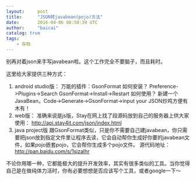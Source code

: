 ```yaml
---
layout:     post
title:      "JSON转javabean(pojo)方法"
date:       2016-04-06 08:50:39 UTC
author:     "baicai"
catalog: true
tags:
    - 存档
---
```


别再对着json来手写javabean啦。这个工作完全不要脑子，而且耗时。

这里给大家提供三种方式：
<ol>
	<li>android studio版：
万能的插件：GsonFormat
如何安装？
Preference-&gt;Plugins-&gt;Search GsonFormat-&gt;Install-&gt;Restart
如何使用？
新建一个JavaBean，Code-&gt;Generate-&gt;GsonFormat-&gt;input your
JSON炒鸡方便有木有！</li>
	<li>web版：
准确来说是js版，Stay在网上找了段源码放到自己的服务器上供大家使用：
<a href="http://api.stay4it.com/json/index.html">http://api.stay4it.com/json/index.html</a></li>
	<li>java project版
跟GsonFormat类似，只是你不需要自己建javabean，你只需要把json放到指定文件里让程序去读，它会自动帮你生成好你要的javabean文件，如果pojo嵌套pojo，它会帮你生成多个pojo文件。
源代码地址：
<a href="http://pan.baidu.com/s/1sjzalhr">http://pan.baidu.com/s/1sjzalhr</a></li>
</ol>
不论你用哪一种，它都能极大的提升开发效率，其实有很多类似的工具。当你觉得自己是在做纯体力活时，你有必要想想是否应该写个工具，或者google一下～